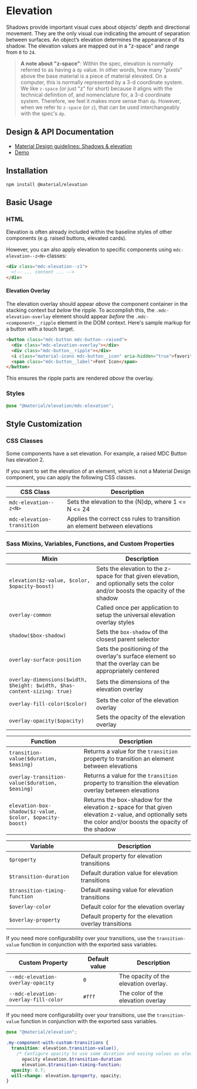 <!--docs:
title: "Elevation"
layout: detail
section: components
excerpt: "Shadows and elevation as Sass mixins and CSS classes."
iconId: shadow
path: /catalog/elevation/
-->

# Elevation

Shadows provide important visual cues about objects’ depth and directional movement. They are the only visual cue indicating the amount of separation between surfaces. An object’s elevation determines the appearance of its shadow. The elevation values are mapped out in a "z-space" and range from `0` to `24`.

> **A note about "z-space"**: Within the spec, elevation is normally referred to as having a `dp` value. In other words, how many "pixels" above the base material is a piece of material elevated. On a computer, this is normally represented by a 3-d coordinate system. We like `z-space` (or just "z" for short) because it aligns with the technical definition of, and nomenclature for, a 3-d coordinate system. Therefore, we feel it makes more sense than `dp`. However, when we refer to `z-space` (or `z`), that can be used interchangeably with the spec's `dp`.

## Design & API Documentation

<ul class="icon-list">
  <li class="icon-list-item icon-list-item--spec">
    <a href="https://material.io/go/design-elevation">Material Design guidelines: Shadows & elevation</a>
  </li>
  <li class="icon-list-item icon-list-item--link">
    <a href="https://material-components.github.io/material-components-web-catalog/#/component/elevation">Demo</a>
  </li>
</ul>

## Installation

```
npm install @material/elevation
```

## Basic Usage

### HTML

Elevation is often already included within the baseline styles of other components (e.g. raised buttons, elevated cards).

However, you can also apply elevation to specific components using `mdc-elevation--z<N>` classes:

```html
<div class="mdc-elevation--z1">
  <!-- ... content ... -->
</div>
```

#### Elevation Overlay

The elevation overlay should appear _above_ the component container in the stacking context but _below_ the ripple. To accomplish this, the `.mdc-elevation-overlay` element should appear _before_ the `.mdc-<component>__ripple` element in the DOM context. Here's sample markup for a button with a touch target.

```html
<button class="mdc-button mdc-button--raised">
  <div class="mdc-elevation-overlay"></div>
  <div class="mdc-button__ripple"></div>
  <i class="material-icons mdc-button__icon" aria-hidden="true">favorite</i>
  <span class="mdc-button__label">Font Icon</span>
</button>
```

This ensures the ripple parts are rendered _above_ the overlay.

### Styles

```scss
@use "@material/elevation/mdc-elevation";
```

## Style Customization

### CSS Classes

Some components have a set elevation. For example, a raised MDC Button has elevation 2.

If you want to set the elevation of an element, which is not a Material Design component, you
can apply the following CSS classes.

| CSS Class                  | Description                                                               |
| -------------------------- | ------------------------------------------------------------------------- |
| `mdc-elevation--z<N>`      | Sets the elevation to the (N)dp, where 1 <= N <= 24                       |
| `mdc-elevation-transition` | Applies the correct css rules to transition an element between elevations |

### Sass Mixins, Variables, Functions, and Custom Properties

| Mixin                                                                    | Description                                                                                                                       |
| ------------------------------------------------------------------------ | --------------------------------------------------------------------------------------------------------------------------------- |
| `elevation($z-value, $color, $opacity-boost)`                            | Sets the elevation to the z-space for that given elevation, and optionally sets the color and/or boosts the opacity of the shadow |
| `overlay-common`                                                         | Called once per application to setup the universal elevation overlay styles                                                       |
| `shadow($box-shadow)`                                                    | Sets the `box-shadow` of the closest parent selector                                                                              |
| `overlay-surface-position`                                               | Sets the positioning of the overlay's surface element so that the overlay can be appropriately centered                           |
| `overlay-dimensions($width, $height: $width, $has-content-sizing: true)` | Sets the dimensions of the elevation overlay                                                                                      |
| `overlay-fill-color($color)`                                             | Sets the color of the elevation overlay                                                                                           |
| `overlay-opacity($opacity)`                                              | Sets the opacity of the elevation overlay                                                                                         |

| Function                                                 | Description                                                                                                                                              |
| -------------------------------------------------------- | -------------------------------------------------------------------------------------------------------------------------------------------------------- |
| `transition-value($duration, $easing)`                   | Returns a value for the `transition` property to transition an element between elevations                                                                |
| `overlay-transition-value($duration, $easing)`           | Returns a value for the `transition` property to transition the elevation overlay between elevations                                                     |
| `elevation-box-shadow($z-value, $color, $opacity-boost)` | Returns the box-shadow for the elevation z-space for that given elevation z-value, and optionally sets the color and/or boosts the opacity of the shadow |

| Variable                      | Description                                            |
| ----------------------------- | ------------------------------------------------------ |
| `$property`                   | Default property for elevation transitions             |
| `$transition-duration`        | Default duration value for elevation transitions       |
| `$transition-timing-function` | Default easing value for elevation transitions         |
| `$overlay-color`              | Default color for the elevation overlay                |
| `$overlay-property`           | Default property for the elevation overlay transitions |

If you need more configurability over your transitions, use the `transition-value` function in conjunction with the exported sass variables.

| Custom Property                      | Default value | Description                           |
| ------------------------------------ | ------------- | ------------------------------------- |
| `--mdc-elevation-overlay-opacity`    | `0`           | The opacity of the elevation overlay. |
| `--mdc-elevation-overlay-fill-color` | `#fff`        | The color of the elevation overlay    |

If you need more configurability over your transitions, use the `transition-value` function in conjunction with the exported sass variables.

```scss
@use "@material/elevation";

.my-component-with-custom-transitions {
  transition: elevation.transition-value(),
    /* Configure opacity to use same duration and easing values as elevation */
      opacity elevation.$transition-duration
      elevation.$transition-timing-function;
  opacity: 0.7;
  will-change: elevation.$property, opacity;
}
```
